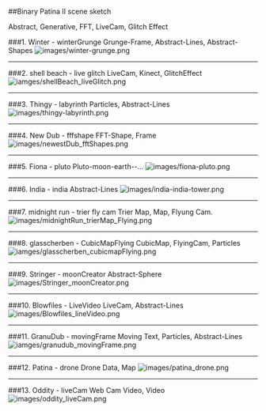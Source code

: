 ##Binary Patina II scene sketch

Abstract, Generative, FFT, LiveCam, Glitch Effect     
 

###1. Winter - winterGrunge
 Grunge-Frame, Abstract-Lines, Abstract-Shapes
![images/winter-grunge.png](images/winter-grunge.png)     
 
<hr>

###2. shell beach - live glitch
 LiveCam, Kinect, GlitchEffect
![iamges/shellBeach_liveGlitch.png](images/shellBeach_liveGlitch.png)     
 
 <hr>

###3. Thingy - labyrinth
Particles, Abstract-Lines
![images/thingy-labyrinth.png](images/thingy-labyrinth.png)     
 
<hr>

###4. New Dub - fffshape
FFT-Shape, Frame
![images/newestDub_fftShapes.png](images/newestDub_fftShapes.png)     
 
 <hr>

###5. Fiona - pluto
Pluto-moon-earth--...
![images/fiona-pluto.png](images/fiona-pluto.png)     
 
<hr>

###6. India - india
Abstract-Lines
![images/india-india-tower.png](images/india-india-tower.png)     
 
<hr>

###7. midnight run - trier fly cam
Trier Map, Map, Flyung Cam.
![images/midnightRun_trierMap_Flying.png](images/midnightRun_trierMap_Flying.png)     
 
<hr>

###8. glasscherben - CubicMapFlying
CubicMap, FlyingCam, Particles
![iamges/glasscherben_cubicmapFlying.png](images/glasscherben_cubicmapFlying.png)     
 
 <hr>


###9. Stringer - moonCreator
Abstract-Sphere 
![images/Stringer_moonCreator.png](images/Stringer_moonCreator.png)     
 
<hr>

###10. Blowfiles - LiveVideo
LiveCam, Abstract-Lines
![images/Blowfiles_lineVideo.png](images/Blowfiles_lineVideo.png)     
 
<hr>

###11.  GranuDub - movingFrame
Moving Text, Particles, Abstract-Lines
![iamges/granudub_movingFrame.png](images/granudub_movingFrame.png)     
 
 <hr>

###12. Patina - drone
Drone Data, Map
![images/patina_drone.png](images/patina_drone.png)     
 
 <hr>

###13. Oddity - liveCam
Web Cam Video, Video
![images/oddity_liveCam.png](images/oddity_liveCam.png)     
 

